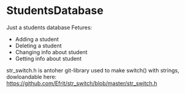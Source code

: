 # StudentsDatabase

Just a students database
Fetures:

- Adding a student
- Deleting a student
- Changing info about student
- Getting info about student

str_switch.h is antoher git-library used to make switch() with strings, dowloandable here:
https://github.com/Efrit/str_switch/blob/master/str_switch.h
